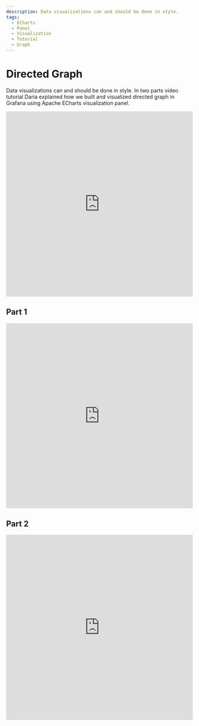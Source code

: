 ```yaml
---
description: Data visualizations can and should be done in style.
tags:
  - ECharts
  - Panel
  - Visualization
  - Tutorial
  - Graph
---
```


# Directed Graph

Data visualizations can and should be done in style. In two parts video tutorial Daria explained how we built and visualized directed graph in Grafana using Apache ECharts visualization panel.

<iframe width="100%" height="500" src="https://www.youtube.com/embed/BcW7iyTadWE" title="Can Apache ECharts render a directed graph? | Graph customization" frameBorder="0" allow="accelerometer; autoplay; clipboard-write; encrypted-media; gyroscope; picture-in-picture" allowFullScreen></iframe>

## Part 1
<iframe width="100%" height="500" src="https://www.youtube.com/embed/e3VHgpuzEF0" title="Build directional graph in Grafana using Apache ECharts | Tutorial part 1" frameBorder="0" allow="accelerometer; autoplay; clipboard-write; encrypted-media; gyroscope; picture-in-picture" allowFullScreen></iframe>

## Part 2

<iframe width="100%" height="500" src="https://www.youtube.com/embed/oM7XAVlsOio" title="Build directional graph in Grafana using Apache ECharts | Tutorial part 2" frameBorder="0" allow="accelerometer; autoplay; clipboard-write; encrypted-media; gyroscope; picture-in-picture" allowFullScreen></iframe>
